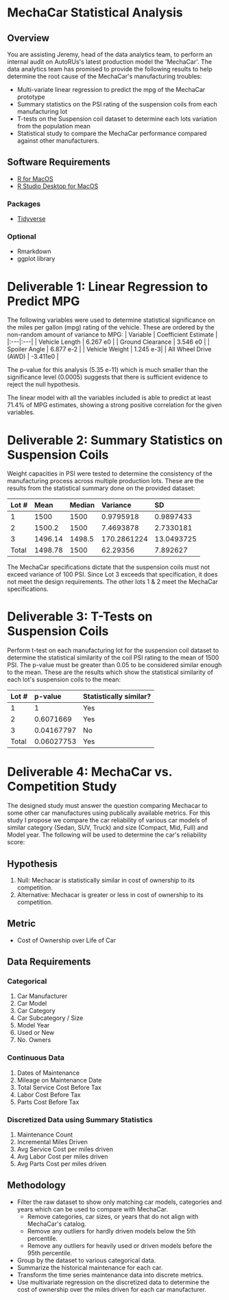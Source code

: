 # MechaCar Statistical Analysis

## Overview

You are assisting Jeremy, head of the data analytics team, to perform an internal audit on AutoRUs's latest production model the 'MechaCar'. The data analytics team has promised to provide the following results to help determine the root cause of the MechaCar's manufacturing troubles:

- Multi-variate linear regression to predict the mpg of the MechaCar prototype
- Summary statistics on the PSI rating of the suspension coils from each manufacturing lot
- T-tests on the Suspension coil dataset to determine each lots variation from the population mean
- Statistical study to compare the MechaCar performance compared against other manufacturers.

## Software Requirements
- [R for MacOS](https://cran.r-project.org/bin/macosx/)
- [R Studio Desktop for MacOS](https://www.rstudio.com/products/rstudio/download/)

### Packages
- [Tidyverse](https://www.tidyverse.org/)

### Optional
- Rmarkdown
- ggplot library

# Deliverable 1: Linear Regression to Predict MPG
The following variables were used to determine statistical significance on the miles per gallon (mpg) rating of the vehicle. These are ordered by the non-random amount of variance to MPG:
| Variable | Coefficient Estimate |
|:---|:---|
| Vehicle Length | 6.267 e0 |
| Ground Clearance | 3.546 e0 |
| Spoiler Angle | 6.877 e-2 |
| Vehicle Weight | 1.245 e-3|
| All Wheel Drive (AWD) | -3.411e0 |

The p-value for this analysis (5.35 e-11) which is much smaller than the significance level (0.0005) suggests that there is sufficient evidence to reject the null hypothesis. 

The linear model with all the variables included is able to predict at least 71.4% of MPG estimates, showing a strong positive correlation for the given variables. 

# Deliverable 2: Summary Statistics on Suspension Coils
Weight capacities in PSI were tested to determine the consistency of the manufacturing process across multiple production lots. These are the results from the statistical summary done on the provided dataset:

| Lot # | Mean | Median | Variance | SD |
|:---|:---|:---|:---|:---|
| 1 | 1500 | 1500 | 0.9795918 | 0.9897433
| 2 | 1500.2 | 1500 | 7.4693878 | 2.7330181 |
| 3 | 1496.14 | 1498.5 | 170.2861224 | 13.0493725 |
| Total | 1498.78 | 1500 | 62.29356 | 7.892627 |

The MechaCar specifications dictate that the suspension coils must not exceed variance of 100 PSI. Since Lot 3 exceeds that specification, it does not meet the design requirements. The other lots 1 & 2 meet the MechaCar specifications. 

# Deliverable 3: T-Tests on Suspension Coils
Perform t-test on each manufacturing lot for the suspension coil dataset to determine the statistical similarity of the coil PSI rating to the mean of 1500 PSI. The p-value must be greater than 0.05 to be considered similar enough to the mean.  These are the results which show the statistical similarity of each lot's suspension coils to the mean:

| Lot # | p-value | Statistically similar? |
|:---|:---|:---|
| 1 | 1 | Yes | 
| 2 | 0.6071669 | Yes |
| 3 | 0.04167797 | No | 
| Total | 0.06027753 | Yes | 

# Deliverable 4: MechaCar vs. Competition Study
The designed study must answer the question comparing Mechacar to some other car manufactures using publically available metrics. For this study I propose we compare the car reliability of various car models of similar category (Sedan, SUV, Truck) and size (Compact, Mid, Full) and Model year. The following will be used to determine the car's reliability score:

## Hypothesis
1. Null: Mechacar is statistically similar in cost of ownership to its competition.
2. Alternative: Mechacar is greater or less in cost of ownership to its competition.

## Metric
- Cost of Ownership over Life of Car

## Data Requirements

### Categorical
1. Car Manufacturer
2. Car Model
3. Car Category
4. Car Subcategory / Size
5. Model Year
6. Used or New
7. No. Owners

### Continuous Data
1. Dates of Maintenance
2. Mileage on Maintenance Date
3. Total Service Cost Before Tax
4. Labor Cost Before Tax
5. Parts Cost Before Tax

### Discretized Data using Summary Statistics
1. Maintenance Count
2. Incremental Miles Driven
3. Avg Service Cost per miles driven
4. Avg Labor Cost per miles driven
5. Avg Parts Cost per miles driven

## Methodology
- Filter the raw dataset to show only matching car models, categories and years which can be used to compare with MechaCar.
  - Remove categories, car sizes, or years that do not align with MechaCar's catalog.
  - Remove any outliers for hardly driven models below the 5th percentile.
  - Remove any outliers for heavily used or driven models before the 95th percentile.
- Group by the dataset to various categorical data.
- Summarize the historical maintenance for each car.
- Transform the time series maintenance data into discrete metrics.
- Use multivariate regression on the discretized data to determine the cost of ownership over the miles driven for each car manufacturer.

